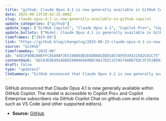 ```yaml
---
title: "github: Claude Opus 4.1 is now generally available in GitHub Copilot"
date: 2025-09-23T20:42:15.000Z
slug: claude-opus-4-1-is-now-generally-available-in-github-copilot
update_categories: ["github"]
update_tags: ["GitHub Copilot", "Claude Opus 4.1", "Copilot Pro+", "Copilot Enterprise", "AI model release"]
update_bullets: ["Model: Claude Opus 4.1 is generally available in GitHub Copilot.", "Availability: Accessible to Copilot Pro+ and Copilot Enterprise plans.", "Where: Usable in GitHub Copilot Chat on github.com and in clients like VS Code (text also referenced other editors).", "Source: Announcement published on The GitHub Blog."]
timeframes: ["2025-09"]
link: "https://github.blog/changelog/2025-09-23-claude-opus-4-1-is-now-generally-available-in-github-copilot"
source: "GitHub"
timeframeKey: "2025-09"
id: "44D1F80B100EFFC85A9AF3E51908E8B1E4DB8ACDDE5A57AFE939321582C02C75"
contentHash: "AD103E9E891ADDEE9004D4608DC9A17D2C237A574ADD75DC3F351BD021374CB0"
draft: false
type: "updates2"
llmSummary: "GitHub announced that Claude Opus 4.1 is now generally available within GitHub Copilot. The model is accessible to Copilot Pro+ and Copilot Enterprise subscribers via GitHub Copilot Chat on github.com and in clients such as VS Code (and other supported editors)."
---
```


GitHub announced that Claude Opus 4.1 is now generally available within GitHub Copilot. The model is accessible to Copilot Pro+ and Copilot Enterprise subscribers via GitHub Copilot Chat on github.com and in clients such as VS Code (and other supported editors).

- **Source:** [GitHub](https://github.blog/changelog/2025-09-23-claude-opus-4-1-is-now-generally-available-in-github-copilot)
